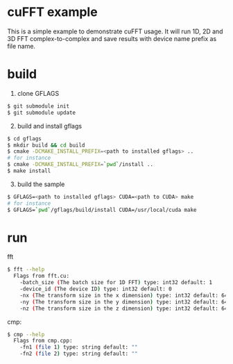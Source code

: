 # cuFFT example #
This is a simple example to demonstrate cuFFT usage. It will run 1D, 2D and 3D FFT complex-to-complex and save results with device name prefix as file name.


# build #
1. clone GFLAGS
```sh
$ git submodule init
$ git submodule update
```
2. build and install gflags
```sh
$ cd gflags
$ mkdir build && cd build
$ cmake -DCMAKE_INSTALL_PREFIX=<path to installed gflags> ..
# for instance
$ cmake -DCMAKE_INSTALL_PREFIX=`pwd`/install ..
$ make install
```
3. build the sample
```sh
$ GFLAGS=<path to installed gflags> CUDA=<path to CUDA> make
# for instance
$ GFLAGS=`pwd`/gflags/build/install CUDA=/usr/local/cuda make
```

# run #

fft
```sh
$ fft --help
  Flags from fft.cu:
    -batch_size (The batch size for 1D FFT) type: int32 default: 1
    -device_id (The device ID) type: int32 default: 0
    -nx (The transform size in the x dimension) type: int32 default: 64
    -ny (The transform size in the y dimension) type: int32 default: 64
    -nz (The transform size in the z dimension) type: int32 default: 64
```
cmp:
```sh
$ cmp --help
  Flags from cmp.cpp:
    -fn1 (file 1) type: string default: ""
    -fn2 (file 2) type: string default: ""
```

